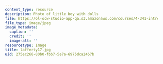 ```yaml
---
content_type: resource
description: Photo of little boy with dolls
file: https://ol-ocw-studio-app-qa.s3.amazonaws.com/courses/4-341-introduction-to-photography-fall-2002/275ec26680b0fbb75e7a6975dca2467b_lafferty17.jpg
file_type: image/jpeg
image_metadata:
  caption: ''
  credit: ''
  image-alt: ''
resourcetype: Image
title: lafferty17.jpg
uid: 275ec266-80b0-fbb7-5e7a-6975dca2467b
---
```

